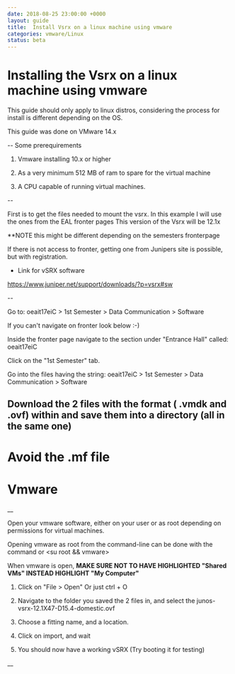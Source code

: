 ```yaml
---
date: 2018-08-25 23:00:00 +0000
layout: guide
title:  Install Vsrx on a linux machine using vmware
categories: vmware/Linux
status: beta
---
```


Installing the Vsrx on a linux machine using vmware
===================================================

This guide should only apply to linux distros, considering the process
for install is different depending on the OS.

This guide was done on VMware 14.x

--
Some prerequirements

1. Vmware installing 10.x or higher

2. As a very minimum 512 MB of ram to spare for the virtual machine

3. A CPU capable of running virtual machines.

--

First is to get the files needed to mount the vsrx.
In this example I will use the ones from the EAL fronter pages
This version of the Vsrx will be 12.1x

**NOTE this might be different depending on the semesters fronterpage

If there is not access to fronter, getting one from Junipers site is possible,
but with registration.

* Link for vSRX software

https://www.juniper.net/support/downloads/?p=vsrx#sw

--


Go to: oeait17eiC > 1st Semester > Data Communication > Software

If you can't navigate on fronter look below :-)


Inside the fronter page navigate to the section under "Entrance Hall" called: oeait17eiC

Click on the "1st Semester" tab.

Go into the files having the string: oeait17eiC > 1st Semester > Data Communication > Software


Download the 2 files with the format ( .vmdk and .ovf)
within and save them into a directory (all in the same one)
--

Avoid the .mf file
==================


Vmware
======
__

Open your vmware software, either on your user or as root depending on permissions for virtual machines.

Opening vmware as root from the command-line can be done with the command <sudo vmware> or <su root && vmware>

When vmware is open, **MAKE SURE NOT TO HAVE HIGHLIGHTED "Shared VMs" INSTEAD HIGHLIGHT "My Computer"**

1. Click on "File > Open" Or just ctrl + O

2. Navigate to the folder you saved the 2 files in, and select the junos-vsrx-12.1X47-D15.4-domestic.ovf

3. Choose a fitting name, and a location.

4. Click on import, and wait

5. You should now have a working vSRX (Try booting it for testing)

__


